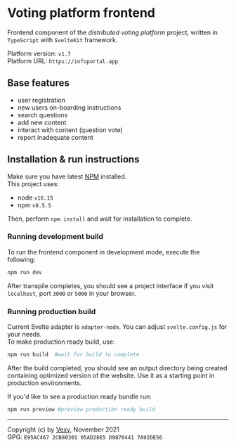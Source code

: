 # Voting platform frontend
Frontend component of the _distributed voting platform_ project, written in `TypeScript` with `SvelteKit` framework.  

Platform version: `v1.7`  
Platform URL: `https://infoportal.app`

## Base features
  - user registration
  - new users on-boarding instructions
  - search questions
  - add new content
  - interact with content (question vote)
  - report inadequate content

## Installation & run instructions
Make sure you have latest [NPM](https://www.npmjs.com/) installed.  
This project uses:
- node `v16.15`
- npm `v8.5.5`

Then, perform `npm install` and wait for installation to complete.

### Running development build
To run the frontend component in development mode, execute the following:
```bash
npm run dev
```
After transpile completes, you should see a project interface if you visit `localhost`, port `3000` or `5000` in your browser.

### Running production build
Current Svelte adapter is `adapter-node`. You can adjust `svelte.config.js` for your needs.  
To make production ready build, use:
```bash
npm run build  #wait for build to complete
```
After the build completed, you should see an output directory being created containing optimized version of the website.
Use it as a starting point in production environments. 

If you'd like to see a production ready bundle run:
```bash
npm run preview #preview production ready build
```
---  
Copyright (c) by [Vexy](https://github.com/vexy), November 2021  
GPG: `E95AC467 2CB80301 05AD28E5 D9870441 7A92DE56`
